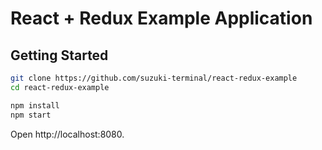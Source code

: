 # React + Redux Example Application

## Getting Started

```sh
git clone https://github.com/suzuki-terminal/react-redux-example
cd react-redux-example

npm install
npm start
```

Open http://localhost:8080.
